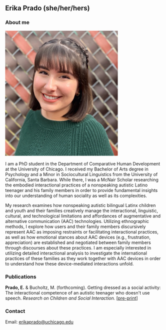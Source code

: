 ## Erika Prado (she/her/hers)

### About me

<img src="./images/erika-prado.jpg" width="360" height="400">


I am a PhD student in the Department of Comparative Human Development at the University of Chicago. I received my Bachelor of Arts degree in Psychology and a Minor in Sociocultural Linguistics from the University of California, Santa Barbara. While there, I was a McNair Scholar researching the embodied interactional practices of a nonspeaking autistic Latino teenager and his family members in order to provide fundamental insights into our understanding of human sociality as well as its complexities. 

My research examines how nonspeaking autistic bilingual Latinx children and youth and their families creatively manage the interactional, linguistic, cultural, and technological limitations and affordances of augmentative and alternative communication (AAC) technologies. Utilizing ethnographic methods, I explore how users and their family members discursively represent AAC as imposing restraints or facilitating interactional practices, as well as how emotional stances about AAC devices (e.g., frustration, appreciation) are established and negotiated between family members through discourses about these practices. I am especially interested in utilizing detailed interactional analysis to investigate the international practices of these families as they work together with AAC devices in order to understand how these device-mediated interactions unfold. 

### Publications
**Prado, E.** & Bucholtz, M. (forthcoming). Getting dressed as a social activity: The interactional competence of an autistic teenager who doesn't use speech. *Research on Children and Social Interaction.* [[pre-print](./lab-publications/PradoBucholtz-RoCSI-forthcoming.pdf)]

### Contact 
Email: erikaprado@uchicago.edu
